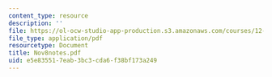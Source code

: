 ```yaml
---
content_type: resource
description: ''
file: https://ol-ocw-studio-app-production.s3.amazonaws.com/courses/12-109-petrology-fall-2005/e5e835517eab3bc3cda6f38bf173a249_Nov8notes.pdf
file_type: application/pdf
resourcetype: Document
title: Nov8notes.pdf
uid: e5e83551-7eab-3bc3-cda6-f38bf173a249
---
```

